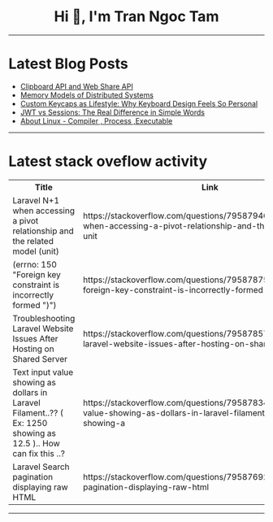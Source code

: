 <h1 align="center">Hi 👋, I'm Tran Ngoc Tam</h1>

---

# Latest Blog Posts 
<!-- BLOG-POST-LIST:START -->
- [Clipboard API and Web Share API](https://dev.to/omriluz1/clipboard-api-and-web-share-api-2eh)
- [Memory Models of Distributed Systems](https://dev.to/ninjin/memory-models-of-distributed-systems-5b9i)
- [Custom Keycaps as Lifestyle: Why Keyboard Design Feels So Personal](https://dev.to/mysticcoder/custom-keycaps-as-lifestyle-why-keyboard-design-feels-so-personal-474p)
- [JWT vs Sessions: The Real Difference in Simple Words](https://dev.to/alisamir/jwt-vs-sessions-the-real-difference-in-simple-words-51c0)
- [About Linux - Compiler , Process ,Executable](https://dev.to/guru_prasanna_01/about-linux-compiler-process-executable-53gl)
<!-- BLOG-POST-LIST:END -->

---

# Latest stack oveflow activity
<table>
  <tr><th>Title</th><th>Link</th></tr>
  <!-- STACKOVERFLOW:START --><tr><td>Laravel N+1 when accessing a pivot relationship and the related model &lpar;unit&rpar;</td><td>https://stackoverflow.com/questions/79587946/laravel-n1-when-accessing-a-pivot-relationship-and-the-related-model-unit</td></tr><tr><td>&lpar;errno: 150 &quot;Foreign key constraint is incorrectly formed &quot;&rpar;&quot;&rpar;</td><td>https://stackoverflow.com/questions/79587875/errno-150-foreign-key-constraint-is-incorrectly-formed</td></tr><tr><td>Troubleshooting Laravel Website Issues After Hosting on Shared Server</td><td>https://stackoverflow.com/questions/79587857/troubleshooting-laravel-website-issues-after-hosting-on-shared-server</td></tr><tr><td>Text input value showing as dollars in Laravel Filament..?? &lpar; Ex: 1250 showing as 12.5 &rpar;.. How can fix this ..?</td><td>https://stackoverflow.com/questions/79587834/text-input-value-showing-as-dollars-in-laravel-filament-ex-1250-showing-a</td></tr><tr><td>Laravel Search pagination displaying raw HTML</td><td>https://stackoverflow.com/questions/79587692/laravel-search-pagination-displaying-raw-html</td></tr><!-- STACKOVERFLOW:END -->
</table>

---


